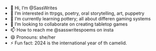 - 👋 Hi, I’m @SassWrites
- 👀 I’m interested in ttrpgs, poetry, oral storytelling, art, puppetry
- 🌱 I’m currently learning pottery; all about differen gaming systems
- 💞️ I’m looking to collaborate on creating tabletop games
- 📫 How to reach me @sasswritespoems on insta
- 😄 Pronouns: she/her 
- ⚡ Fun fact: 2024 is the international year of th camelid.

<!---
SassWrites/SassWrites is a ✨ special ✨ repository because its `README.md` (this file) appears on your GitHub profile.
You can click the Preview link to take a look at your changes.
--->
